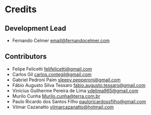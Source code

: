 # Credits

## Development Lead

* Fernando Celmer <email@fernandocelmer.com>

## Contributors

* Felipe Felicetti <felifelicetti@gmail.com>
* Carlos Gil <carlos.contegil@gmail.com>
* Gabriel Pedroni Paim <sleepy.pepperoni@gmail.com>
* Fábio Augusto Silva Tessaro <fabio.augusto.tessaro@gmail.com>
* Vinícius Guilherme Pereira de Lima <vdelima965@gmail.com>
* Murilo Cunha <Murilo.cunha@terra.com.br>
* Paulo Ricardo dos Santos Filho <pauloricardossfilho@gmail.com>
* Vilmar Cazanatto <vilmarcazanatto@hotmail.com>